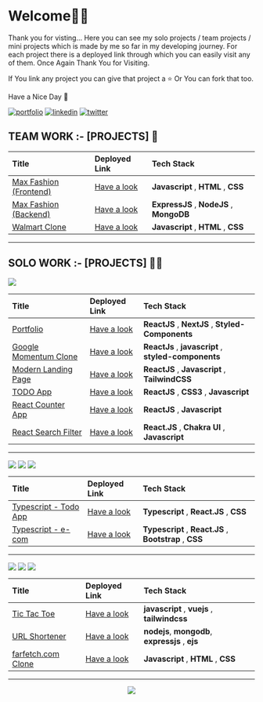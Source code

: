 
# Welcome🙏🏻

Thank you for visting... Here you can see my solo projects / team projects / mini projects which is made by me so far in my developing journey. For each project there is a deployed link through which you can easily visit any of them. Once Again Thank You for Visiting. 

If You link any project you can give that project a ⭐️ Or You can fork that too. 

Have a Nice Day 🙂


[![portfolio](https://img.shields.io/badge/my_portfolio-000?style=for-the-badge&logo=ko-fi&logoColor=white)](https://aakash-portfolio-umber.vercel.app/)
[![linkedin](https://img.shields.io/badge/linkedin-0A66C2?style=for-the-badge&logo=linkedin&logoColor=white)](https://www.linkedin.com/in/aakashvani17/)
[![twitter](https://img.shields.io/badge/twitter-1DA1F2?style=for-the-badge&logo=twitter&logoColor=white)](https://twitter.com/aakashvani17)



## TEAM WORK :- [PROJECTS] 👥
| Title  |  Deployed Link   | Tech Stack |
| :-------- | :------- | :-------------------------------- |
|  [Max Fashion (Frontend)](https://github.com/Aakashvani/MaxFashion-Clone)| [Have a look](https://maxfashion-clone.netlify.app/) | **Javascript** , **HTML** , **CSS** |
|  [Max Fashion (Backend)](https://github.com/Aakashvani/MaxFashion-Backend)| [Have a look](https://maxfashion-clone.netlify.app/) | **ExpressJS** , **NodeJS** , **MongoDB**|
|  [Walmart Clone](https://github.com/Aakashvani/Walmart-Clone-Unit2-)| [Have a look](https://github.com/Aakashvani/Walmart-Clone-Unit2-) | **Javascript** , **HTML** , **CSS** |


<hr>


## SOLO WORK :- [PROJECTS] 🏋🏻
<!-----------------------------ReactJS----------------------------------->
<p>
<img align="center" src="https://img.icons8.com/plasticine/60/000000/react.png"/>
</p>

 | Title  |  Deployed Link   | Tech Stack |
| :-------- | :------- | :-------------------------------- |
|  [Portfolio](https://github.com/Aakashvani/aakash-portfolio-website)| [Have a look](https://aakash-portfolio-umber.vercel.app/) | **ReactJS** , **NextJS** , **Styled-Components** |
|  [Google Momentum Clone ](https://github.com/Aakashvani/momentum-clone)| [Have a look](http://momentum-clone-kappa.vercel.app/) |**ReactJs** , **javascript**  , **styled-components**  |
|  [Modern Landing Page](https://github.com/Aakashvani/react-modern-landing-page)| [Have a look](https://eggeater.netlify.app/) | **ReactJS** , **Javascript** , **TailwindCSS**|
|  [TODO App](https://github.com/Aakashvani/react-todo-app)| [Have a look](https://react-todo-app-six-beta.vercel.app/) | **ReactJS** , **CSS3** , **Javascript** |
|  [React Counter App](https://github.com/Aakashvani/react-counter)| [Have a look](https://testing-two-mu.vercel.app/) | **ReactJS** , **Javascript** |
|  [React Search Filter](https://github.com/Aakashvani/React-Mini-Projects/tree/main/react-search-filter)| [Have a look](https://react-search-filter-app.vercel.app/) | **React.JS** , **Chakra UI** , **Javascript** |



<hr>


<!-----------------------ReactJS + Typescript------------------------------>
<p>
<img align="center" src="https://img.icons8.com/plasticine/60/000000/react.png"/>  
<img align="center" src="https://i.imgur.com/t1LI2Zy.png"/> 
<img align="center" src="https://img.icons8.com/color/60/000000/typescript.png"/>
</p>


| Title  |  Deployed Link   | Tech Stack |
| :-------- | :------- | :-------------------------------- |
|  [Typescript - Todo App](https://github.com/Aakashvani/hello-typescript/tree/main/Projects/todo-app)| [Have a look](https://typescript-todo-app-one.vercel.app/) | **Typescript** , **React.JS** , **CSS** |
|  [Typescript - e-com](https://github.com/Aakashvani/hello-typescript/tree/main/Projects/e-commerce)| [Have a look](https://e-commerce-f43q9uxjh-aakashvani.vercel.app/) | **Typescript** , **React.JS** , **Bootstrap** , **CSS** |



<hr>



<!-----------------------JS + Node.JS + Express.JS + Others------------------------------>
<p>
 <img align="center" src="https://img.icons8.com/color/60/000000/javascript--v1.png"/>
 <img align="center" src="https://i.imgur.com/t1LI2Zy.png"/> 
 <img align="center" src="https://img.icons8.com/fluency/60/000000/node-js.png"/>
 </p>


| Title  |  Deployed Link   | Tech Stack |
| :-------- | :------- | :-------------------------------- |
|  [Tic Tac Toe](https://github.com/Aakashvani/tic-tac-toe-game)| [Have a look](http://tic-tac-toe-game-taupe.vercel.app/) | **javascript** , **vuejs**  , **tailwindcss** |
|  [URL Shortener](https://github.com/Aakashvani/url-shortener)| [Have a look](https://github.com/Aakashvani/url-shortener) | **nodejs**, **mongodb**, **expressjs** , **ejs** |
|  [farfetch.com Clone](https://github.com/Aakashvani/Farfetch.com-Clone)| [Have a look](https://farfetch-com-clone.vercel.app/) | **Javascript** , **HTML** , **CSS** |



<hr>




<p align="center" >
 <img align="center" src="https://img.icons8.com/external-justicon-flat-justicon/100/000000/external-thank-you-thanksgiving-justicon-flat-justicon.png"/>
</p>






<!--
|  [Project Name]()| [Have a look]() |  |
|  [Project Name]()| [Have a look]() |  |
|  [Project Name]()| [Have a look]() |  |
|  [Project Name]()| [Have a look]() |  |
|  [Project Name]()| [Have a look]() |  |
|  [Project Name]()| [Have a look]() |  |
|  [Project Name]()| [Have a look]() |  |
|  [Project Name]()| [Have a look]() |  |
|  [Project Name]()| [Have a look]() |  |
|  [Project Name]()| [Have a look]() |  |
|  [Project Name]()| [Have a look]() |  |
|  [Project Name]()| [Have a look]() |  |
|  [Project Name]()| [Have a look]() |  |
|  [Project Name]()| [Have a look]() |  |
|  [Project Name]()| [Have a look]() |  |
|  [Project Name]()| [Have a look]() |  |
|  [Project Name]()| [Have a look]() |  | 
|  [Project Name]()| [Have a look]() |  |
|  [Project Name]()| [Have a look]() |  |
|  [Project Name]()| [Have a look]() |  |
|  [Project Name]()| [Have a look]() |  |
|  [Project Name]()| [Have a look]() |  |
|  [Project Name]()| [Have a look]() |  |
|  [Project Name]()| [Have a look]() |  |
 -->


 
